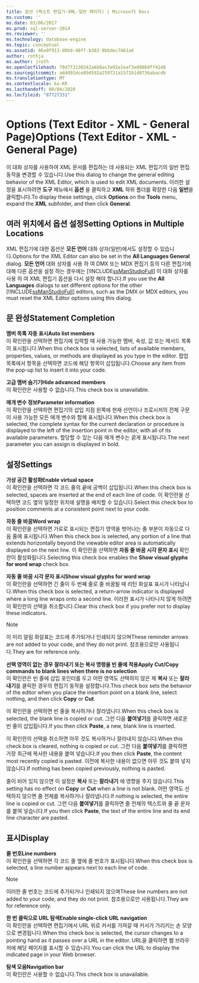 ```yaml
---
title: 옵션 (텍스트 편집기-XML-일반 페이지) | Microsoft Docs
ms.custom: ''
ms.date: 03/06/2017
ms.prod: sql-server-2014
ms.reviewer: ''
ms.technology: database-engine
ms.topic: conceptual
ms.assetid: 46a9f913-d0b9-40ff-b382-9bbdec7461a6
author: rothja
ms.author: jroth
ms.openlocfilehash: 70d7f3130342a6b8ac7e92e1eaf3e89869ff4148
ms.sourcegitcommit: ad4d92dce894592a259721a1571b1d8736abacdb
ms.translationtype: MT
ms.contentlocale: ko-KR
ms.lasthandoff: 08/04/2020
ms.locfileid: "87727331"
---
```

# <a name="options-text-editor---xml---general-page"></a><span data-ttu-id="8d98d-102">Options (Text Editor - XML - General Page)</span><span class="sxs-lookup"><span data-stu-id="8d98d-102">Options (Text Editor - XML - General Page)</span></span>
  <span data-ttu-id="8d98d-103">이 대화 상자를 사용하여 XML 문서를 편집하는 데 사용되는 XML 편집기의 일반 편집 동작을 변경할 수 있습니다.</span><span class="sxs-lookup"><span data-stu-id="8d98d-103">Use this dialog to change the general editing behavior of the XML Editor, which is used to edit XML documents.</span></span> <span data-ttu-id="8d98d-104">이러한 설정을 표시하려면 **도구** 메뉴에서 **옵션** 을 클릭하고 **XML** 하위 폴더를 확장한 다음 **일반**을 클릭합니다.</span><span class="sxs-lookup"><span data-stu-id="8d98d-104">To display these settings, click **Options** on the **Tools** menu, expand the **XML** subfolder, and then click **General**.</span></span>  
  
## <a name="setting-options-in-multiple-locations"></a><span data-ttu-id="8d98d-105">여러 위치에서 옵션 설정</span><span class="sxs-lookup"><span data-stu-id="8d98d-105">Setting Options in Multiple Locations</span></span>  
 <span data-ttu-id="8d98d-106">XML 편집기에 대한 옵션은 **모든 언어** 대화 상자(일반)에서도 설정할 수 있습니다.</span><span class="sxs-lookup"><span data-stu-id="8d98d-106">Options for the XML Editor can also be set in the **All Languages General** dialog.</span></span> <span data-ttu-id="8d98d-107">**모든 언어** 대화 상자를 사용 하 여 DMX 또는 MDX 편집기 등의 다른 편집기에 대해 다른 옵션을 설정 하는 경우에는 [!INCLUDE[ssManStudioFull](../includes/ssmanstudiofull-md.md)] 이 대화 상자를 사용 하 여 XML 편집기 옵션을 다시 설정 해야 합니다.</span><span class="sxs-lookup"><span data-stu-id="8d98d-107">If you use the **All Languages** dialogs to set different options for the other [!INCLUDE[ssManStudioFull](../includes/ssmanstudiofull-md.md)] editors, such as the DMX or MDX editors, you must reset the XML Editor options using this dialog.</span></span>  
  
## <a name="statement-completion"></a><span data-ttu-id="8d98d-108">문 완성</span><span class="sxs-lookup"><span data-stu-id="8d98d-108">Statement Completion</span></span>  
 <span data-ttu-id="8d98d-109">**멤버 목록 자동 표시**</span><span class="sxs-lookup"><span data-stu-id="8d98d-109">**Auto list members**</span></span>  
 <span data-ttu-id="8d98d-110">이 확인란을 선택하면 편집기에 입력할 때 사용 가능한 멤버, 속성, 값 또는 메서드 목록이 표시됩니다.</span><span class="sxs-lookup"><span data-stu-id="8d98d-110">When this check box is selected, lists of available members, properties, values, or methods are displayed as you type in the editor.</span></span> <span data-ttu-id="8d98d-111">팝업 목록에서 항목을 선택하면 코드에 해당 항목이 삽입됩니다.</span><span class="sxs-lookup"><span data-stu-id="8d98d-111">Choose any item from the pop-up list to insert it into your code.</span></span>  
  
 <span data-ttu-id="8d98d-112">**고급 멤버 숨기기**</span><span class="sxs-lookup"><span data-stu-id="8d98d-112">**Hide advanced members**</span></span>  
 <span data-ttu-id="8d98d-113">이 확인란은 사용할 수 없습니다.</span><span class="sxs-lookup"><span data-stu-id="8d98d-113">This check box is unavailable.</span></span>  
  
 <span data-ttu-id="8d98d-114">**매개 변수 정보**</span><span class="sxs-lookup"><span data-stu-id="8d98d-114">**Parameter information**</span></span>  
 <span data-ttu-id="8d98d-115">이 확인란을 선택하면 편집기의 삽입 지점 왼쪽에 현재 선언이나 프로시저의 전체 구문이 사용 가능한 모든 매개 변수와 함께 표시됩니다.</span><span class="sxs-lookup"><span data-stu-id="8d98d-115">When this check box is selected, the complete syntax for the current declaration or procedure is displayed to the left of the insertion point in the editor, with all of its available parameters.</span></span> <span data-ttu-id="8d98d-116">할당할 수 있는 다음 매개 변수는 굵게 표시됩니다.</span><span class="sxs-lookup"><span data-stu-id="8d98d-116">The next parameter you can assign is displayed in bold.</span></span>  
  
## <a name="settings"></a><span data-ttu-id="8d98d-117">설정</span><span class="sxs-lookup"><span data-stu-id="8d98d-117">Settings</span></span>  
 <span data-ttu-id="8d98d-118">**가상 공간 활성화**</span><span class="sxs-lookup"><span data-stu-id="8d98d-118">**Enable virtual space**</span></span>  
 <span data-ttu-id="8d98d-119">이 확인란을 선택하면 각 코드 줄의 끝에 공백이 삽입됩니다.</span><span class="sxs-lookup"><span data-stu-id="8d98d-119">When this check box is selected, spaces are inserted at the end of each line of code.</span></span> <span data-ttu-id="8d98d-120">이 확인란을 선택하면 코드 옆의 일정한 위치에 설명을 배치할 수 있습니다.</span><span class="sxs-lookup"><span data-stu-id="8d98d-120">Select this check box to position comments at a consistent point next to your code.</span></span>  
  
 <span data-ttu-id="8d98d-121">**자동 줄 바꿈**</span><span class="sxs-lookup"><span data-stu-id="8d98d-121">**Word wrap**</span></span>  
 <span data-ttu-id="8d98d-122">이 확인란을 선택하면 가로로 표시되는 편집기 영역을 벗어나는 줄 부분이 자동으로 다음 줄에 표시됩니다.</span><span class="sxs-lookup"><span data-stu-id="8d98d-122">When this check box is selected, any portion of a line that extends horizontally beyond the viewable editor area is automatically displayed on the next line.</span></span> <span data-ttu-id="8d98d-123">이 확인란을 선택하면 **자동 줄 바꿈 시각 문자 표시** 확인란이 활성화됩니다.</span><span class="sxs-lookup"><span data-stu-id="8d98d-123">Selecting this check box enables the **Show visual glyphs for word wrap** check box.</span></span>  
  
 <span data-ttu-id="8d98d-124">**자동 줄 바꿈 시각 문자 표시**</span><span class="sxs-lookup"><span data-stu-id="8d98d-124">**Show visual glyphs for word wrap**</span></span>  
 <span data-ttu-id="8d98d-125">이 확인란을 선택하면 긴 줄이 두 번째 줄로 줄 바꿈될 때 리턴 화살표 표시가 나타납니다.</span><span class="sxs-lookup"><span data-stu-id="8d98d-125">When this check box is selected, a return-arrow indicator is displayed where a long line wraps onto a second line.</span></span> <span data-ttu-id="8d98d-126">이러한 표시가 나타나지 않게 하려면 이 확인란의 선택을 취소합니다.</span><span class="sxs-lookup"><span data-stu-id="8d98d-126">Clear this check box if you prefer not to display these indicators.</span></span>  
  
> [!NOTE]  
>  <span data-ttu-id="8d98d-127">이 미리 알림 화살표는 코드에 추가되거나 인쇄되지 않으며</span><span class="sxs-lookup"><span data-stu-id="8d98d-127">These reminder arrows are not added to your code, and they do not print.</span></span> <span data-ttu-id="8d98d-128">참조용으로만 사용됩니다.</span><span class="sxs-lookup"><span data-stu-id="8d98d-128">They are for reference only.</span></span>  
  
 <span data-ttu-id="8d98d-129">**선택 영역이 없는 경우 잘라내기 또는 복사 명령을 빈 줄에 적용**</span><span class="sxs-lookup"><span data-stu-id="8d98d-129">**Apply Cut/Copy commands to blank lines when there is no selection**</span></span>  
 <span data-ttu-id="8d98d-130">이 확인란은 빈 줄에 삽입 포인터를 두고 어떤 영역도 선택하지 않은 채 **복사** 또는 **잘라내기**를 클릭한 경우의 편집기 동작을 설정합니다.</span><span class="sxs-lookup"><span data-stu-id="8d98d-130">This check box sets the behavior of the editor when you place the insertion point on a blank line, select nothing, and then click **Copy** or **Cut**.</span></span>  
  
 <span data-ttu-id="8d98d-131">이 확인란을 선택하면 빈 줄을 복사하거나 잘라냅니다.</span><span class="sxs-lookup"><span data-stu-id="8d98d-131">When this check box is selected, the blank line is copied or cut.</span></span> <span data-ttu-id="8d98d-132">그런 다음 **붙여넣기**를 클릭하면 새로운 빈 줄이 삽입됩니다.</span><span class="sxs-lookup"><span data-stu-id="8d98d-132">If you then click **Paste**, a new, blank line is inserted.</span></span>  
  
 <span data-ttu-id="8d98d-133">이 확인란의 선택을 취소하면 아무 것도 복사하거나 잘라내지 않습니다.</span><span class="sxs-lookup"><span data-stu-id="8d98d-133">When this check box is cleared, nothing is copied or cut.</span></span> <span data-ttu-id="8d98d-134">그런 다음 **붙여넣기**를 클릭하면 가장 최근에 복사한 내용을 붙여 넣습니다.</span><span class="sxs-lookup"><span data-stu-id="8d98d-134">If you then click **Paste**, the content most recently copied is pasted.</span></span> <span data-ttu-id="8d98d-135">이전에 복사한 내용이 없으면 아무 것도 붙여 넣지 않습니다.</span><span class="sxs-lookup"><span data-stu-id="8d98d-135">If nothing has been copied previously, nothing is pasted.</span></span>  
  
 <span data-ttu-id="8d98d-136">줄이 비어 있지 않으면 이 설정은 **복사** 또는 **잘라내기** 에 영향을 주지 않습니다.</span><span class="sxs-lookup"><span data-stu-id="8d98d-136">This setting has no effect on **Copy** or **Cut** when a line is not blank.</span></span> <span data-ttu-id="8d98d-137">어떤 영역도 선택하지 않으면 줄 전체를 복사하거나 잘라냅니다.</span><span class="sxs-lookup"><span data-stu-id="8d98d-137">If nothing is selected, the entire line is copied or cut.</span></span> <span data-ttu-id="8d98d-138">그런 다음 **붙여넣기**를 클릭하면 줄 전체의 텍스트와 줄 끝 문자를 붙여 넣습니다.</span><span class="sxs-lookup"><span data-stu-id="8d98d-138">If you then click **Paste**, the text of the entire line and its end line character are pasted.</span></span>  
  
## <a name="display"></a><span data-ttu-id="8d98d-139">표시</span><span class="sxs-lookup"><span data-stu-id="8d98d-139">Display</span></span>  
 <span data-ttu-id="8d98d-140">**줄 번호**</span><span class="sxs-lookup"><span data-stu-id="8d98d-140">**Line numbers**</span></span>  
 <span data-ttu-id="8d98d-141">이 확인란을 선택하면 각 코드 줄 옆에 줄 번호가 표시됩니다.</span><span class="sxs-lookup"><span data-stu-id="8d98d-141">When this check box is selected, a line number appears next to each line of code.</span></span>  
  
> [!NOTE]  
>  <span data-ttu-id="8d98d-142">이러한 줄 번호는 코드에 추가되거나 인쇄되지 않으며</span><span class="sxs-lookup"><span data-stu-id="8d98d-142">These line numbers are not added to your code, and they do not print.</span></span> <span data-ttu-id="8d98d-143">참조용으로만 사용됩니다.</span><span class="sxs-lookup"><span data-stu-id="8d98d-143">They are for reference only.</span></span>  
  
 <span data-ttu-id="8d98d-144">**한 번 클릭으로 URL 탐색**</span><span class="sxs-lookup"><span data-stu-id="8d98d-144">**Enable single-click URL navigation**</span></span>  
 <span data-ttu-id="8d98d-145">이 확인란을 선택하면 편집기에서 URL 위로 커서를 가져갈 때 커서가 가리키는 손 모양으로 변경됩니다.</span><span class="sxs-lookup"><span data-stu-id="8d98d-145">When this check box is selected, the cursor changes to a pointing hand as it passes over a URL in the editor.</span></span> <span data-ttu-id="8d98d-146">URL을 클릭하면 웹 브라우저에 해당 페이지를 표시할 수 있습니다.</span><span class="sxs-lookup"><span data-stu-id="8d98d-146">You can click the URL to display the indicated page in your Web browser.</span></span>  
  
 <span data-ttu-id="8d98d-147">**탐색 모음**</span><span class="sxs-lookup"><span data-stu-id="8d98d-147">**Navigation bar**</span></span>  
 <span data-ttu-id="8d98d-148">이 확인란은 사용할 수 없습니다.</span><span class="sxs-lookup"><span data-stu-id="8d98d-148">This check box is unavailable.</span></span>  
  
  
